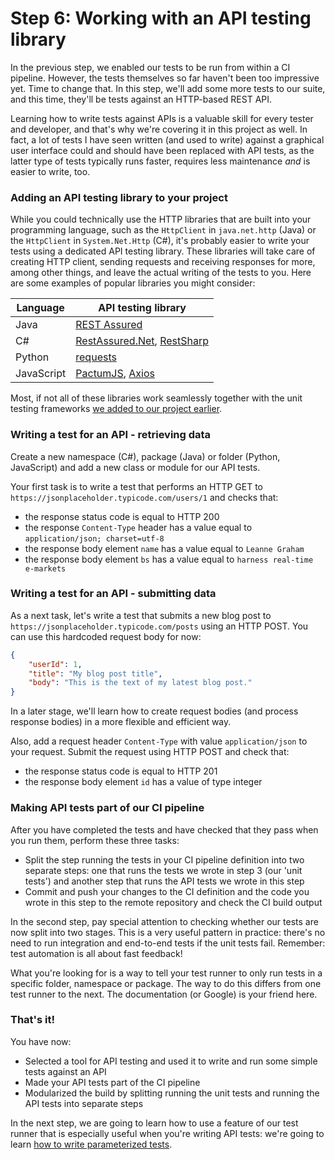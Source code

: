 # Step 6: Working with an API testing library

In the previous step, we enabled our tests to be run from within a CI pipeline. However, the tests themselves so far haven't been too impressive yet. Time to change that. In this step, we'll add some more tests to our suite, and this time, they'll be tests against an HTTP-based REST API.

Learning how to write tests against APIs is a valuable skill for every tester and developer, and that's why we're covering it in this project as well. In fact, a lot of tests I have seen written (and used to write) against a graphical user interface could and should have been replaced with API tests, as the latter type of tests typically runs faster, requires less maintenance *and* is easier to write, too.

### Adding an API testing library to your project

While you could technically use the HTTP libraries that are built into your programming language, such as the `HttpClient` in `java.net.http` (Java) or the `HttpClient` in `System.Net.Http` (C#), it's probably easier to write your tests using a dedicated API testing library. These libraries will take care of creating HTTP client, sending requests and receiving responses for more, among other things, and leave the actual writing of the tests to you. Here are some examples of popular libraries you might consider:

| Language | API testing library |
| -------- | ---------------------- |
| Java | [REST Assured](https://rest-assured.io) |
| C# | [RestAssured.Net](https://github.com/basdijkstra/rest-assured-net), [RestSharp](https://restsharp.dev) |
| Python | [requests](https://requests.readthedocs.io/en/latest/) |
| JavaScript | [PactumJS](https://pactumjs.github.io), [Axios](https://axios-http.com/docs/intro) |

Most, if not all of these libraries work seamlessly together with the unit testing frameworks [we added to our project earlier](02-working-with-package-managers.md).

### Writing a test for an API - retrieving data

Create a new namespace (C#), package (Java) or folder (Python, JavaScript) and add a new class or module for our API tests.

Your first task is to write a test that performs an HTTP GET to `https://jsonplaceholder.typicode.com/users/1` and checks that:

* the response status code is equal to HTTP 200
* the response `Content-Type` header has a value equal to `application/json; charset=utf-8`
* the response body element `name` has a value equal to `Leanne Graham`
* the response body element `bs` has a value equal to `harness real-time e-markets`

### Writing a test for an API - submitting data

As a next task, let's write a test that submits a new blog post to `https://jsonplaceholder.typicode.com/posts` using an HTTP POST. You can use this hardcoded request body for now:

```json
{
    "userId": 1,
    "title": "My blog post title",
    "body": "This is the text of my latest blog post."
}
```

In a later stage, we'll learn how to create request bodies (and process response bodies) in a more flexible and efficient way.

Also, add a request header `Content-Type` with value `application/json` to your request. Submit the request using HTTP POST and check that:

* the response status code is equal to HTTP 201
* the response body element `id` has a value of type integer

### Making API tests part of our CI pipeline

After you have completed the tests and have checked that they pass when you run them, perform these three tasks:

* Split the step running the tests in your CI pipeline definition into two separate steps: one that runs the tests we wrote in step 3 (our 'unit tests') and another step that runs the API tests we wrote in this step
* Commit and push your changes to the CI definition and the code you wrote in this step to the remote repository and check the CI build output

In the second step, pay special attention to checking whether our tests are now split into two stages. This is a very useful pattern in practice: there's no need to run integration and end-to-end tests if the unit tests fail. Remember: test automation is all about fast feedback!

What you're looking for is a way to tell your test runner to only run tests in a specific folder, namespace or package. The way to do this differs from one test runner to the next. The documentation (or Google) is your friend here.

### That's it!

You have now:

* Selected a tool for API testing and used it to write and run some simple tests against an API
* Made your API tests part of the CI pipeline
* Modularized the build by splitting running the unit tests and running the API tests into separate steps

In the next step, we are going to learn how to use a feature of our test runner that is especially useful when you're writing API tests: we're going to learn [how to write parameterized tests](07-parameterizing-your-tests.md).